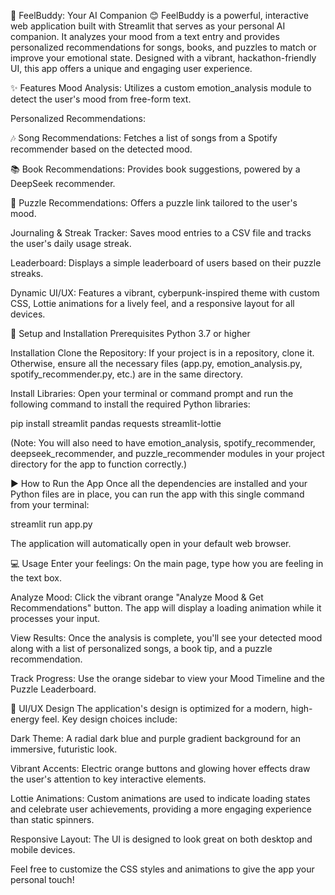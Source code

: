 🧠 FeelBuddy: Your AI Companion 😊
FeelBuddy is a powerful, interactive web application built with Streamlit that serves as your personal AI companion. It analyzes your mood from a text entry and provides personalized recommendations for songs, books, and puzzles to match or improve your emotional state. Designed with a vibrant, hackathon-friendly UI, this app offers a unique and engaging user experience.

✨ Features
Mood Analysis: Utilizes a custom emotion_analysis module to detect the user's mood from free-form text.

Personalized Recommendations:

🎶 Song Recommendations: Fetches a list of songs from a Spotify recommender based on the detected mood.

📚 Book Recommendations: Provides book suggestions, powered by a DeepSeek recommender.

🧩 Puzzle Recommendations: Offers a puzzle link tailored to the user's mood.

Journaling & Streak Tracker: Saves mood entries to a CSV file and tracks the user's daily usage streak.

Leaderboard: Displays a simple leaderboard of users based on their puzzle streaks.

Dynamic UI/UX: Features a vibrant, cyberpunk-inspired theme with custom CSS, Lottie animations for a lively feel, and a responsive layout for all devices.

🚀 Setup and Installation
Prerequisites
Python 3.7 or higher

Installation
Clone the Repository: If your project is in a repository, clone it. Otherwise, ensure all the necessary files (app.py, emotion_analysis.py, spotify_recommender.py, etc.) are in the same directory.

Install Libraries: Open your terminal or command prompt and run the following command to install the required Python libraries:

pip install streamlit pandas requests streamlit-lottie

(Note: You will also need to have emotion_analysis, spotify_recommender, deepseek_recommender, and puzzle_recommender modules in your project directory for the app to function correctly.)

▶️ How to Run the App
Once all the dependencies are installed and your Python files are in place, you can run the app with this single command from your terminal:

streamlit run app.py

The application will automatically open in your default web browser.

💻 Usage
Enter your feelings: On the main page, type how you are feeling in the text box.

Analyze Mood: Click the vibrant orange "Analyze Mood & Get Recommendations" button. The app will display a loading animation while it processes your input.

View Results: Once the analysis is complete, you'll see your detected mood along with a list of personalized songs, a book tip, and a puzzle recommendation.

Track Progress: Use the orange sidebar to view your Mood Timeline and the Puzzle Leaderboard.

🎨 UI/UX Design
The application's design is optimized for a modern, high-energy feel. Key design choices include:

Dark Theme: A radial dark blue and purple gradient background for an immersive, futuristic look.

Vibrant Accents: Electric orange buttons and glowing hover effects draw the user's attention to key interactive elements.

Lottie Animations: Custom animations are used to indicate loading states and celebrate user achievements, providing a more engaging experience than static spinners.

Responsive Layout: The UI is designed to look great on both desktop and mobile devices.

Feel free to customize the CSS styles and animations to give the app your personal touch!
